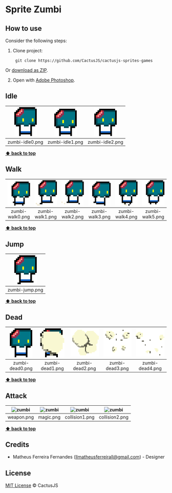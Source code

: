 # Sprite Zumbi

## How to use

Consider the following steps:

1. Clone project:

        git clone https://github.com/CactusJS/cactusjs-sprites-games
        
  Or [download as ZIP](https://github.com/CactusJS/cactusjs-sprites-games/archive/master.zip).

2. Open with [Adobe Photoshop](http://www.adobe.com/br/products/photoshop.html).

## Idle

| ![zumbi](https://raw.githubusercontent.com/CactusJS/cactusjs-sprites-games/master/Zumbi/Idle/zumbi-idle0.png) | ![zumbi](https://raw.githubusercontent.com/CactusJS/cactusjs-sprites-games/master/Zumbi/Idle/zumbi-idle1.png) | ![zumbi](https://raw.githubusercontent.com/CactusJS/cactusjs-sprites-games/master/Zumbi/Idle/zumbi-idle2.png) |
| :-----------------------------------------------------------------------------------------------------------: | :-----------------------------------------------------------------------------------------------------------: | :-----------------------------------------------------------------------------------------------------------: |
| zumbi-idle0.png                                                                                               | zumbi-idle1.png                                                                                               | zumbi-idle2.png                                                                                               |

**[⬆ back to top](#how-to-use)**

## Walk

| ![zumbi](https://raw.githubusercontent.com/CactusJS/cactusjs-sprites-games/master/Zumbi/Walk/zumbi-walk0.png) | ![zumbi](https://raw.githubusercontent.com/CactusJS/cactusjs-sprites-games/master/Zumbi/Walk/zumbi-walk1.png) | ![zumbi](https://raw.githubusercontent.com/CactusJS/cactusjs-sprites-games/master/Zumbi/Walk/zumbi-walk2.png) | ![zumbi](https://raw.githubusercontent.com/CactusJS/cactusjs-sprites-games/master/Zumbi/Walk/zumbi-walk3.png) | ![zumbi](https://raw.githubusercontent.com/CactusJS/cactusjs-sprites-games/master/Zumbi/Walk/zumbi-walk4.png) | ![zumbi](https://raw.githubusercontent.com/CactusJS/cactusjs-sprites-games/master/Zumbi/Walk/zumbi-walk5.png) |
| :-----------------------------------------------------------------------------------------------------------: | :-----------------------------------------------------------------------------------------------------------: | :-----------------------------------------------------------------------------------------------------------: | :-----------------------------------------------------------------------------------------------------------: | :-----------------------------------------------------------------------------------------------------------: | :-----------------------------------------------------------------------------------------------------------: |
| zumbi-walk0.png                                                                                               | zumbi-walk1.png                                                                                               | zumbi-walk2.png                                                                                               | zumbi-walk3.png                                                                                               | zumbi-walk4.png                                                                                               | zumbi-walk5.png                                                                                               |

**[⬆ back to top](#how-to-use)**

## Jump

| ![zumbi](https://raw.githubusercontent.com/CactusJS/cactusjs-sprites-games/master/Zumbi/Jump/zumbi-jump.png) |
| :----------------------------------------------------------------------------------------------------------: |
| zumbi-jump.png                                                                                               |

**[⬆ back to top](#how-to-use)**

## Dead

| ![zumbi](https://raw.githubusercontent.com/CactusJS/cactusjs-sprites-games/master/Zumbi/Dead/zumbi-dead0.png) | ![zumbi](https://raw.githubusercontent.com/CactusJS/cactusjs-sprites-games/master/Zumbi/Dead/zumbi-dead1.png) | ![zumbi](https://raw.githubusercontent.com/CactusJS/cactusjs-sprites-games/master/Zumbi/Dead/zumbi-dead2.png) | ![zumbi](https://raw.githubusercontent.com/CactusJS/cactusjs-sprites-games/master/Zumbi/Dead/zumbi-dead3.png) | ![zumbi](https://raw.githubusercontent.com/CactusJS/cactusjs-sprites-games/master/Zumbi/Dead/zumbi-dead4.png) |
| :-----------------------------------------------------------------------------------------------------------: | :-----------------------------------------------------------------------------------------------------------: | :-----------------------------------------------------------------------------------------------------------: | :-----------------------------------------------------------------------------------------------------------: | :-----------------------------------------------------------------------------------------------------------: |
| zumbi-dead0.png                                                                                               | zumbi-dead1.png                                                                                               | zumbi-dead2.png                                                                                               | zumbi-dead3.png                                                                                               | zumbi-dead4.png                                                                                               |

**[⬆ back to top](#how-to-use)**

## Attack

| ![zumbi](https://raw.githubusercontent.com/CactusJS/cactusjs-sprites-games/master/Zumbi/Attack/weapon.png) | ![zumbi](https://raw.githubusercontent.com/CactusJS/cactusjs-sprites-games/master/Zumbi/Attack/magic.png) | ![zumbi](https://raw.githubusercontent.com/CactusJS/cactusjs-sprites-games/master/Zumbi/Attack/collision1.png) | ![zumbi](https://raw.githubusercontent.com/CactusJS/cactusjs-sprites-games/master/Zumbi/Attack/collision2.png) |
| :--------------------------------------------------------------------------------------------------------: | :-------------------------------------------------------------------------------------------------------: | :------------------------------------------------------------------------------------------------------------: | :------------------------------------------------------------------------------------------------------------: |
| weapon.png                                                                                                 | magic.png                                                                                                 | collision1.png                                                                                                 | collision2.png                                                                                                 |

**[⬆ back to top](#how-to-use)**

## Credits

* Matheus Ferreira Fernandes (<llmatheusferreirall@gmail.com>) - Designer

## License

[MIT License](http://cactusjs.mit-license.org) © CactusJS
